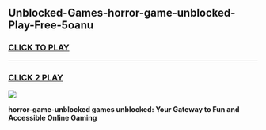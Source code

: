 
## Unblocked-Games-horror-game-unblocked-Play-Free-5oanu
<h3>
<a href="https://premium76.site?title=horror-game-unblocked&ref=18A1">CLICK TO PLAY</a></h3>
<hr>

<h3>
<a href="https://premium76.site?title=horror-game-unblocked&ref=18A1">CLICK 2 PLAY</a>
  
</h3>

<a href="https://premium76.site?title=horror-game-unblocked&ref=18A1"><img src="https://clearcache.store/games.png"></a>


**horror-game-unblocked games unblocked: Your Gateway to Fun and Accessible Online Gaming**

